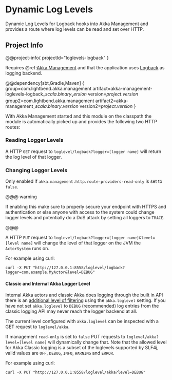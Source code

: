 # Dynamic Log Levels

Dynamic Log Levels for Logback hooks into Akka Management and provides a route where log levels can be read and set over HTTP.

## Project Info

@@project-info{ projectId="loglevels-logback" }

Requires @ref:[Akka Management](akka-management.md) and that the application uses [Logback](http://logback.qos.ch) as logging backend.

@@dependency[sbt,Gradle,Maven] {
  group=com.lightbend.akka.management
  artifact=akka-management-loglevels-logback_$scala.binary_version$
  version=$project.version$
  group2=com.lightbend.akka.management
  artifact2=akka-management_$scala.binary.version$
  version2=$project.version$
}

With Akka Management started and this module on the classpath the module is automatically picked up and provides the following two HTTP routes:

### Reading Logger Levels

A HTTP `GET` request to `loglevel/logback?logger=[logger name]` will return the log level of that logger.

### Changing Logger Levels

Only enabled if `akka.management.http.route-providers-read-only` is set to `false`. 

@@@ warning

If enabling this make sure to properly secure your endpoint with HTTPS and authentication or else anyone with access to the system could change logger levels and potentially do a DoS attack by setting all loggers to `TRACE`.

@@@

A HTTP `PUT` request to `loglevel/logback?logger=[logger name]&level=[level name]` will change the level of that logger on the JVM the `ActorSystem` runs on.

For example using curl:

```
curl -X PUT "http://127.0.0.1:8558/loglevel/logback?logger=com.example.MyActor&level=DEBUG"
```

#### Classic and Internal Akka Logger Level

Internal Akka actors and classic Akka does logging through the built in API there is an [additional level of filtering](https://doc.akka.io/docs/akka/current/logging.html#slf4j) using the
`akka.loglevel` setting. If you have not set `akka.loglevel` to `DEBUG` (recommended) log entries from the classic logging API may never reach the logger backend at all.

The current level configured with `akka.loglevel` can be inspected with a GET request to `loglevel/akka`.

If management `read-only` is set to `false` PUT requests to `loglevel/akka?level=[level name]` will dynamically change that.
Note that the allowed level for Akka Classic logging is a subset of the loglevels supported by SLF4j, valid values are `OFF`, `DEBUG`, `INFO`, `WARNING` and `ERROR`.

For example using curl:

```
curl -X PUT "http://127.0.0.1:8558/loglevel/akka?level=DEBUG"
```

